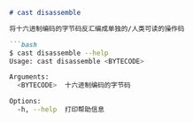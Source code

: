 ```markdown
# cast disassemble

将十六进制编码的字节码反汇编成单独的/人类可读的操作码

```bash
$ cast disassemble --help
Usage: cast disassemble <BYTECODE>

Arguments:
  <BYTECODE>  十六进制编码的字节码

Options:
  -h, --help  打印帮助信息
```
```